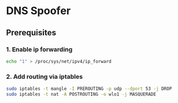 # DNS Spoofer

## Prerequisites

### 1. Enable ip forwarding

```sh
echo "1" > /proc/sys/net/ipv4/ip_forward
```

### 2. Add routing via iptables

```sh
sudo iptables -t mangle -I PREROUTING -p udp --dport 53 -j DROP
sudo iptables -t nat -A POSTROUTING -o wlo1 -j MASQUERADE
```
